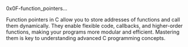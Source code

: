 0x0F-function_pointers...

Function pointers in C allow you to store addresses of functions and call them dynamically. They enable flexible code, callbacks, and higher-order functions, making your programs more modular and efficient. Mastering them is key to understanding advanced C programming concepts.
